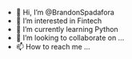 - 👋 Hi, I’m @BrandonSpadafora
- 👀 I’m interested in Fintech
- 🌱 I’m currently learning Python
- 💞️ I’m looking to collaborate on ...
- 📫 How to reach me ...

<!---
BrandonSpadafora/BrandonSpadafora is a ✨ special ✨ repository because its `README.md` (this file) appears on your GitHub profile.
You can click the Preview link to take a look at your changes.
--->
